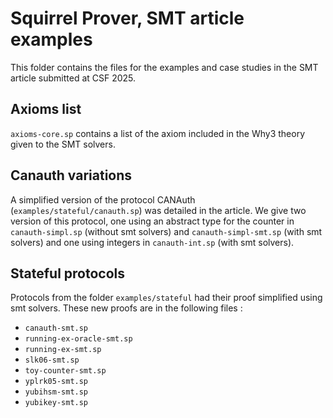 # Squirrel Prover, SMT article examples

This folder contains the files for the examples and case studies in the SMT article submitted
at CSF 2025.

## Axioms list

`axioms-core.sp` contains a list of the axiom included in the Why3 theory given to the SMT solvers. 

## Canauth variations

A simplified version of the protocol CANAuth (`examples/stateful/canauth.sp`) was detailed in the article.
We give two version of this protocol, one using an abstract type for the counter in `canauth-simpl.sp` (without smt solvers) 
and `canauth-simpl-smt.sp` (with smt solvers) and one using integers in `canauth-int.sp` (with smt solvers).

## Stateful protocols

Protocols from the folder `examples/stateful` had their proof simplified using smt solvers. These new proofs 
are in the following files : 
- `canauth-smt.sp`
- `running-ex-oracle-smt.sp`
- `running-ex-smt.sp`
- `slk06-smt.sp`
- `toy-counter-smt.sp`
- `yplrk05-smt.sp`
- `yubihsm-smt.sp`
- `yubikey-smt.sp`
